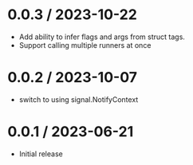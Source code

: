 # 0.0.3 / 2023-10-22

- Add ability to infer flags and args from struct tags.
- Support calling multiple runners at once

# 0.0.2 / 2023-10-07

- switch to using signal.NotifyContext

# 0.0.1 / 2023-06-21

- Initial release
